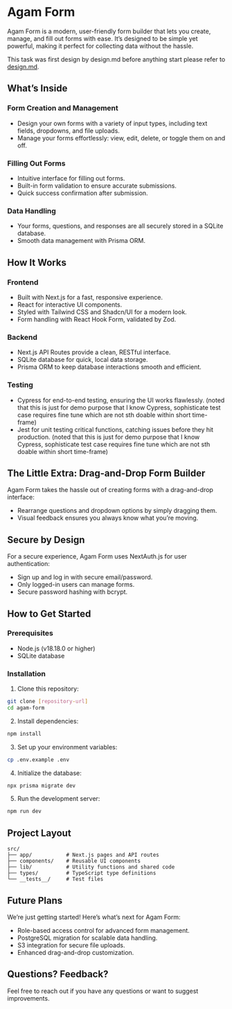 # Agam Form

Agam Form is a modern, user-friendly form builder that lets you create, manage, and fill out forms with ease. It’s designed to be simple yet powerful, making it perfect for collecting data without the hassle.

This task was first design by design.md before anything start please refer to [design.md](./design.md).

## What’s Inside

### Form Creation and Management

- Design your own forms with a variety of input types, including text fields, dropdowns, and file uploads.
- Manage your forms effortlessly: view, edit, delete, or toggle them on and off.

### Filling Out Forms

- Intuitive interface for filling out forms.
- Built-in form validation to ensure accurate submissions.
- Quick success confirmation after submission.

### Data Handling

- Your forms, questions, and responses are all securely stored in a SQLite database.
- Smooth data management with Prisma ORM.

## How It Works

### Frontend

- Built with Next.js for a fast, responsive experience.
- React for interactive UI components.
- Styled with Tailwind CSS and Shadcn/UI for a modern look.
- Form handling with React Hook Form, validated by Zod.

### Backend

- Next.js API Routes provide a clean, RESTful interface.
- SQLite database for quick, local data storage.
- Prisma ORM to keep database interactions smooth and efficient.

### Testing

- Cypress for end-to-end testing, ensuring the UI works flawlessly. (noted that this is just for demo purpose that I know Cypress, sophisticate test case requires fine tune which are not sth doable within short time-frame)
- Jest for unit testing critical functions, catching issues before they hit production. (noted that this is just for demo purpose that I know Cypress, sophisticate test case requires fine tune which are not sth doable within short time-frame)

## The Little Extra: Drag-and-Drop Form Builder

Agam Form takes the hassle out of creating forms with a drag-and-drop interface:

- Rearrange questions and dropdown options by simply dragging them.
- Visual feedback ensures you always know what you’re moving.

## Secure by Design

For a secure experience, Agam Form uses NextAuth.js for user authentication:

- Sign up and log in with secure email/password.
- Only logged-in users can manage forms.
- Secure password hashing with bcrypt.

## How to Get Started

### Prerequisites

- Node.js (v18.18.0 or higher)
- SQLite database

### Installation

1. Clone this repository:

```bash
git clone [repository-url]
cd agam-form
```

2. Install dependencies:

```bash
npm install
```

3. Set up your environment variables:

```bash
cp .env.example .env
```

4. Initialize the database:

```bash
npx prisma migrate dev
```

5. Run the development server:

```bash
npm run dev
```

## Project Layout

```
src/
├── app/           # Next.js pages and API routes
├── components/    # Reusable UI components
├── lib/           # Utility functions and shared code
├── types/         # TypeScript type definitions
└── __tests__/     # Test files
```

## Future Plans

We’re just getting started! Here’s what’s next for Agam Form:

- Role-based access control for advanced form management.
- PostgreSQL migration for scalable data handling.
- S3 integration for secure file uploads.
- Enhanced drag-and-drop customization.

## Questions? Feedback?

Feel free to reach out if you have any questions or want to suggest improvements.

